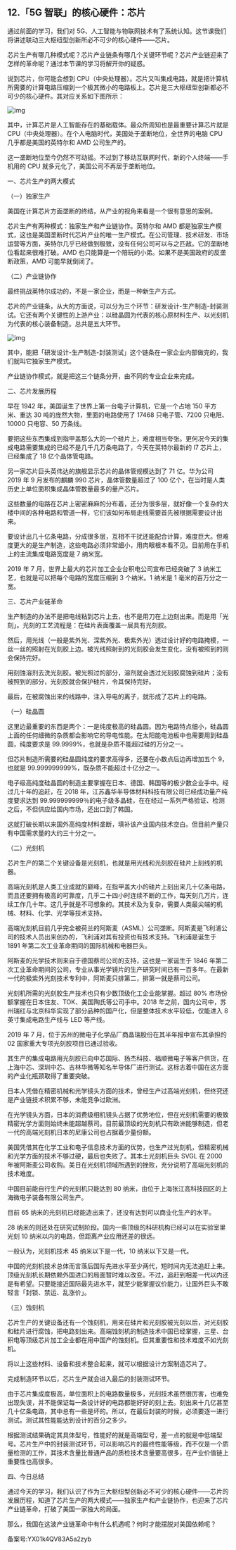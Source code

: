 ## 12.「5G 智联」的核心硬件：芯片
通过前面的学习，我们对 5G、人工智能与物联网技术有了系统认知。这节课我们将讲述联动三大枢纽型创新所必不可少的核心硬件——芯片。


芯片生产有哪几种模式呢？芯片产业链条有哪几个关键环节呢？芯片产业链迎来了怎样的革命呢？通过本节课的学习将解开你的疑惑。


说到芯片，你可能会想到 CPU（中央处理器）。芯片又叫集成电路，就是把计算机所需要的计算电路压缩到一个极其微小的电路板上。芯片是三大枢纽型创新都必不可少的核心硬件。其对应关系如下图所示：


![img](https://pic3.zhimg.com/v2-ef810bb1d9f0be53ed26b69cd2edd374.webp)

其中，计算芯片是人工智能存在的基础载体。最众所周知也是最重要计算芯片就是 CPU（中央处理器）。在个人电脑时代，美国处于垄断地位，全世界的电脑 CPU 几乎都是美国的英特尔和 AMD 公司生产的。


这一垄断地位至今仍然不可动摇。不过到了移动互联网时代，新的个人终端——手机用的 CPU 就多元化了，美国公司不再居于垄断地位。


一、芯片生产的两大模式


（一）独家生产


美国在计算芯片方面垄断的终结，从产业的视角来看是一个很有意思的案例。


芯片生产有两种模式：独家生产和产业链协作。英特尔和 AMD 都是独家生产模式，这也是美国垄断时代芯片产业的唯一生产模式。在公司管理、技术研发、市场运营等方面，英特尔几乎已经做到极致，没有任何公司可以与之匹敌。它的垄断地位看起来很难打破。AMD 也只能算是一个陪玩的小弟。如果不是美国政府的反垄断政策，AMD 可能早就倒闭了。


（二）产业链协作


最终挑战英特尔成功的，不是一家企业，而是一种新生产方式。


芯片的产业链条，从大的方面说，可以分为三个环节：研发设计-生产制造-封装测试。它还有两个关键性的上游产业：以硅晶圆为代表的核心原材料生产、以光刻机为代表的核心装备制造。总共是五大环节。


![img](https://pic3.zhimg.com/v2-e4b742b369e0dcfe3c0fab89a100e0ac.webp)

其中，能把「研发设计-生产制造-封装测试」这个链条在一家企业内部做完的，我们就叫它独家生产模式。


产业链协作模式，就是把这三个链条分开，由不同的专业企业来完成。


二、芯片发展历程


早在 1942 年，美国诞生了世界上第一台电子计算机，它是一个占地 150 平方米、重达 30 吨的庞然大物，里面的电路使用了 17468 只电子管、7200 只电阻、10000 只电容、50 万条线。


要把这些东西集成到指甲盖那么大的一个硅片上，难度相当夸张。更何况今天的集成电路需要集成的已经不是几千几万条电路了，今天在英特尔最新的 I7 芯片上，已经集成了 18 亿个晶体管电路。


另一家芯片巨头英伟达的旗舰显示芯片的晶体管规模达到了 71 亿。华为公司 2019 年 9 月发布的麒麟 990 芯片，晶体管数量超过了 100 亿个，在当时是人类历史上单位面积集成晶体管数量最多的量产芯片。


这些数量的电路在芯片上密密麻麻的分布着，还分为很多层，就好像一个复杂的大楼中间的各种电路和管道一样，它们该如何布局走线需要首先被根据需要设计出来。


要设计出几十亿条电路，分成很多层，互相不干扰还能配合计算，难度巨大。但难度更大的是生产制造，这些电路必须非常细小，用肉眼根本看不见。目前用在手机上的主流集成电路宽度是 7 纳米宽。


2019 年 7 月，世界上最大的芯片加工企业台积电公司宣布已经突破了 3 纳米工艺，也就是可以把每个电路的宽度压缩到 3 个纳米。1 纳米是 1 毫米的百万分之一宽。


三、芯片产业链革命


生产制造的办法不是把电线粘到芯片上去，也不是用刀在上边刻出来。而是用「光刻」。光刻的工艺流程是：在硅片表面覆盖一层具有光刻胶。


然后，用光线（一般是紫外光、深紫外光、极紫外光）透过设计好的电路掩模，一丝一丝的照射在光刻胶上边。被光线照射到的光刻胶会发生变化，没有被照到的则会保持完好。


用刻蚀溶剂去洗光刻胶。被光照过的部分，溶剂就会透过光刻胶腐蚀到硅片；没有被照到的部分，光刻胶就会保护硅片，令其保持完好。


最后，在被腐蚀出来的线路中，注入导电的离子，就形成了芯片上的电路。


（一）硅晶圆


这里边最重要的东西是两个：一是纯度极高的硅晶圆。因为电路特点细小，硅晶圆上面的任何细微的杂质都会影响它的导电性能。在太阳能电池板中也需要用到硅晶圆，纯度要求是 99.9999%，也就是杂质不能超过硅的万分之一。


但芯片制造所需要的硅晶圆纯度的要求高得多，还要在小数点后边再增加五个 9，也就是 99.999999999%，既杂质不能超过十亿分之一。


电子级高纯度硅晶圆的制造主要掌握在日本、德国、韩国等的极少数企业手中。经过几十年的追赶，在 2018 年，江苏鑫华半导体材料科技有限公司已经成功量产纯度要求达到 99.999999999％的电子级多晶硅，在在经过一系列严格验证、检测之后，不但供应给国内市场，还出口到了韩国。


这就打破长期以来国外高纯度材料垄断，填补该产业国内技术空白。但目前产量只有中国需求量的大约三十分之一。


（二）光刻机


芯片生产的第二个关键设备是光刻机，也就是用光线和光刻胶在硅片上刻线的机器。


高端光刻机是人类工业成就的巅峰，在指甲盖大小的硅片上刻出来几十亿条电路，而且还要拥有极高的可靠度，几乎二十四小时连续不断的工作，每天刻几万片，连续工作几十年。这几乎就是不可想象的。其技术及为复杂，需要人类最尖端的机械、材料、化学、光学等技术支持。


高端光刻机目前几乎完全被荷兰的阿斯麦（ASML）公司垄断。阿斯麦是飞利浦公司的技术人员出来创办的，飞利浦对其有投资也有技术支持。飞利浦是诞生于 1891 年第二次工业革命期间的国际机械和电器巨头。


阿斯麦的光学技术则来自于德国蔡司公司的支持，这也是一家诞生于 1846 年第二次工业革命期间的公司，专业从事光学镜片的生产研究时间已有一百多年。在最新一代的极紫外光刻技术专利中，阿斯麦只排第二，排第一就是蔡司公司。


光刻机所需的光刻胶生产技术也只有少数顶级化工企业能掌握。超过 80% 市场份额掌握在日本住友、TOK、美国陶氏等公司手中。2018 年之前，国内公司中，苏州瑞红与北京科华实现了部分品种的国产化，但是整体技术水平较低，仅能进入 8 英寸集成电路生产线与 LED 等产线。


2019 年 7 月，位于苏州的微电子化学品厂商晶瑞股份在其半年报中宣布其承担的 02 国家重大专项光刻胶项目已通过验收。


其生产的集成电路用光刻胶已向中芯国际、扬杰科技、福顺微电子等客户供货，在上海中芯、深圳中芯、吉林华微等知名半导体厂进行测试。这标志着中国在这方面的产业化瓶颈取得了重要突破。


日本人凭借在精密机械和光学镜头方面的技术，曾经生产过高端光刻机，但终究还是产业链技术积累不够，未能竞争过欧洲。


在光学镜头方面，日本的消费级相机镜头占据了优势地位，但在光刻机需要的极致精密光学方面则始终未能超越蔡司。目前最顶级的光刻机只有欧洲能够制造，但老一代的高端光刻机日本的尼康公司也占据着少量份额。


美国凭借其在化学工业和电子信息技术方面的优势，也生产过光刻机，但精密机械和光学方面的技术不够过硬，最后也失败了。其本土光刻机巨头 SVGL 在 2000 年被阿斯麦公司收购。美日在光刻机领域所遇到的挫败，充分说明了高端光刻机的技术难度。


中国目前能自行生产的光刻机只能达到 80 纳米，由位于上海张江高科技园区的上海微电子装备有限公司生产。


目前 65 纳米的光刻机已经能造出来了，还没有达到可以商业化生产的水平。


28 纳米的则还处在研究试制阶段。国内一些顶级的科研机构已经可以在实验室里光刻 10 纳米以内的电路，但距离产业应用还差的很远。


一般认为，光刻机技术 45 纳米以下是一代，10 纳米以下又是一代。    


中国的光刻机技术总体而言落后国际先进水平至少两代，短时间内无法追赶上来。顶级光刻机长期依赖外国进口的局面暂时难以改变。不过，追赶到相差一代以内还是有希望。只要能接近国际最先进水平，就至少能掌握议价能力，让国外巨头不敢轻言「封锁、禁运、乱涨价」。


（三）蚀刻机


芯片生产的关键设备还有一个蚀刻机，用来在硅片和光刻胶被光刻以后，对光刻胶和硅片进行腐蚀，把电路刻出来。高端蚀刻机的制造技术中国已经掌握，三星、台积电等顶级芯片加工企业都在用中国产的蚀刻机。但其重要性和技术难度不如光刻机。


将以上这些材料、设备和技术整合起来，就可以根据设计方案制造芯片了。


完成制造环节以后，芯片生产就会进入最后的封装测试环节。


由于芯片集成度极高，单位面积上的电路数量极多，光刻技术虽然很厉害，也难免出现失误，并不能保证每一条设计好的电路都能好好的刻上去。刻出来十几亿甚至几十亿条电路，其中总有一些是坏的。所以，在最后封装的时候，必须要逐一进行测试。测试其性能能达到设计的百分之多少。


根据测试结果确定其具体型号，性能好的就是高端型号，差一点的就是中低端型号。芯片生产中的封装测试环节，可以影响芯片的最终性能等级，而不仅是一个质量检测的工作，其技术含量比普通产品的质检技术含量要高很多，在产业价值链上重要性也高很多。


四、今日总结


通过今天的学习，我们认识了作为三大枢纽型创新必不可少的核心硬件——芯片的发展历程，知道了芯片生产的两大模式——独家生产和产业链协作，也迎来了芯片产业链革命，打破了美国一家独大的局面。


那么，我国在这波产业链革命中有什么机遇呢？何时才能摆脱对美国依赖呢？


备案号:YX01k4QV83A5a2zyb

